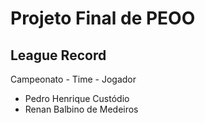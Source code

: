 # Projeto Final de PEOO
## League Record
Campeonato - Time - Jogador
- Pedro Henrique Custódio
- Renan Balbino de Medeiros
